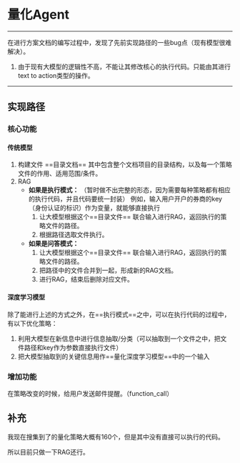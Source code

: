 # 量化Agent

------

在进行方案文档的编写过程中，发现了先前实现路径的一些bug点（现有模型很难解决）。

1. 由于现有大模型的逻辑性不高，不能让其修改核心的执行代码。只能由其进行 text to action类型的操作。

------

## 实现路径

### 核心功能

#### 传统模型

1. 构建文件 ==目录文档== 
   其中包含整个文档项目的目录结构，以及每一个策略文件的作用、适用范围/条件。
2. RAG
   - **如果是执行模式：** 
     （暂时做不出完整的形态，因为需要每种策略都有相应的执行代码，并且代码要统一封装）
     例如，输入用户开户的券商的key（身份认证的标识）作为变量，就能够直接执行
     1. 让大模型根据这个==目录文件== 联合输入进行RAG，返回执行的策略文件的路径。
     2. 根据路径选取文件执行。
   - **如果是问答模式：**
     1. 让大模型根据这个==目录文件== 联合输入进行RAG，返回执行的策略文件的路径。
     2. 把路径中的文件合并到一起，形成新的RAG文档。
     3. 进行RAG，结束后删除对应文件。

#### 深度学习模型

除了能进行上述的方式之外，在==执行模式==之中，可以在执行代码的过程中，有以下优化策略：

1. 利用大模型在新信息中进行信息抽取/分类（可以抽取到一个文件之中，把文件路径和key作为参数直接执行文件）
2. 把大模型抽取到的关键信息用作==量化深度学习模型==中的一个输入

### 增加功能

在策略改变的时候，给用户发送邮件提醒。（function_call）

## 补充

我现在搜集到了的量化策略大概有160个，但是其中没有直接可以执行的代码。

所以目前只做一下RAG还行。